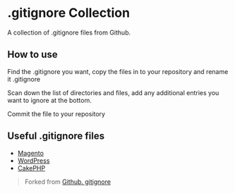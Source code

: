# .gitignore Collection 

A collection of .gitignore files from Github. 

## How to use 

Find the .gitignore you want, copy the files in to your repository and rename it .gitignore

Scan down the list of directories and files, add any additional entries you want to ignore at the bottom. 

Commit the file to your repository 

## Useful .gitignore files

* [Magento](https://github.com/keithgreer/gitignore/blob/master/Magento.gitignore)
* [WordPress](https://github.com/keithgreer/gitignore/blob/master/WordPress.gitignore)
* [CakePHP](https://github.com/keithgreer/gitignore/blob/master/CakePHP.gitignore)

> Forked from [Github. gitignore](https://github.com/github/gitignore)
